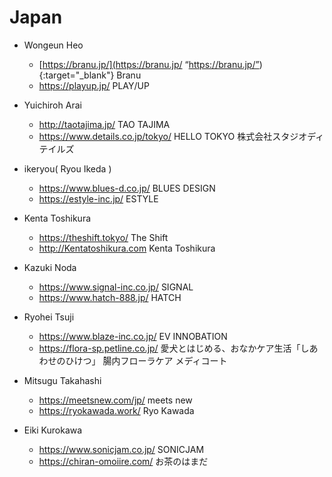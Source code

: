 # Japan
- Wongeun Heo
	- [https://branu.jp/](https://branu.jp/ “https://branu.jp/”){:target="_blank"} Branu
	- https://playup.jp/ PLAY/UP

- Yuichiroh Arai
	- http://taotajima.jp/ TAO TAJIMA
	- https://www.details.co.jp/tokyo/ HELLO TOKYO 株式会社スタジオディテイルズ

- ikeryou( Ryou Ikeda )
	- https://www.blues-d.co.jp/ BLUES DESIGN
	- https://estyle-inc.jp/ ESTYLE

- Kenta Toshikura
	- https://theshift.tokyo/ The Shift
	- http://Kentatoshikura.com Kenta Toshikura

- Kazuki Noda
	- https://www.signal-inc.co.jp/ SIGNAL
	- https://www.hatch-888.jp/ HATCH

- Ryohei Tsuji
	- https://www.blaze-inc.co.jp/ EV INNOBATION
	- https://flora-sp.petline.co.jp/ 愛犬とはじめる、おなかケア生活「しあわせのひけつ」 腸内フローラケア メディコート

- Mitsugu Takahashi
	- https://meetsnew.com/jp/ meets new
	- https://ryokawada.work/ Ryo Kawada

- Eiki Kurokawa
	- https://www.sonicjam.co.jp/ SONICJAM 
	- https://chiran-omoiire.com/ お茶のはまだ


